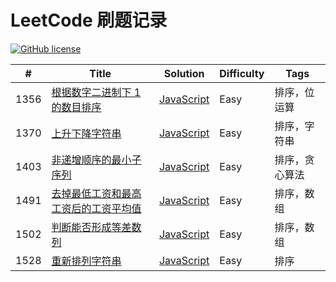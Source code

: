 # LeetCode 刷题记录

[![GitHub license](https://img.shields.io/github/license/mashape/apistatus.svg)](https://github.com/duhongjun/leetcode-records)

| #    | Title                                                                                                                             | Solution                                                                            | Difficulty | Tags           |
|------|-----------------------------------------------------------------------------------------------------------------------------------|-------------------------------------------------------------------------------------|------------|----------------|
| 1356 | [根据数字二进制下 1 的数目排序](https://leetcode-cn.com/problems/sort-integers-by-the-number-of-1-bits/)                          | [JavaScript](./src/1356-sort-integers-by-the-number-of-1-bits.js)                   | Easy       | 排序，位运算   |
| 1370 | [上升下降字符串](https://leetcode-cn.com/problems/increasing-decreasing-string/)                                                  | [JavaScript](./src/1370-increasing-decreasing-string.js)                            | Easy       | 排序，字符串   |
| 1403 | [非递增顺序的最小子序列](https://leetcode-cn.com/problems/minimum-subsequence-in-non-increasing-order/)                           | [JavaScript](./src/1403-minimum-subsequence-in-non-increasing-order.js)             | Easy       | 排序，贪心算法 |
| 1491 | [去掉最低工资和最高工资后的工资平均值](https://leetcode-cn.com/problems/average-salary-excluding-the-minimum-and-maximum-salary/) | [JavaScript](./src/1491-average-salary-excluding-the-minimum-and-maximum-salary.js) | Easy       | 排序，数组     |
| 1502 | [判断能否形成等差数列](https://leetcode-cn.com/problems/can-make-arithmetic-progression-from-sequence/)                           | [JavaScript](./src/1502-can-make-arithmetic-progression-from-sequence.js)           | Easy       | 排序，数组     |
| 1528 | [重新排列字符串](https://leetcode-cn.com/problems/shuffle-string/)                                                                | [JavaScript](./src/1528-shuffle-string.js)                                          | Easy       | 排序           |
